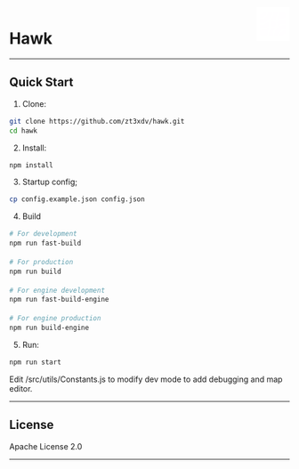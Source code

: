 <a href="https://hawkg.xyz">
  <img width="60px" height="60px" src="https://raw.githubusercontent.com/zt3xdv/hawk/main/public/logo.svg" align="right" />
</a>

# Hawk



---

## Quick Start

1. Clone:
```bash
git clone https://github.com/zt3xdv/hawk.git
cd hawk
```

2. Install:
```bash
npm install
```

3. Startup config;
```bash
cp config.example.json config.json
```

4. Build
```bash
# For development
npm run fast-build

# For production
npm run build

# For engine development
npm run fast-build-engine

# For engine production
npm run build-engine
```

5. Run:
```bash
npm run start
```

Edit /src/utils/Constants.js to modify dev mode to add debugging and map editor.

---

## License

Apache License 2.0

---
